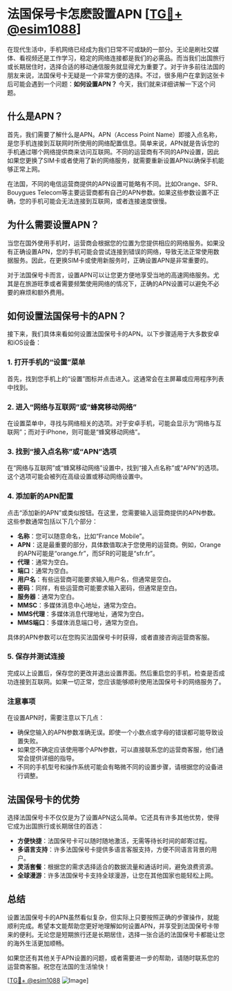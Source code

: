 # 法国保号卡怎麽設置APN [[TG💪+ @esim1088](https://t.me/s/esim1088)]

在现代生活中，手机网络已经成为我们日常不可或缺的一部分。无论是刷社交媒体、看视频还是工作学习，稳定的网络连接都是我们的必需品。而当我们出国旅行或长期居住时，选择合适的移动通信服务就显得尤为重要了。对于许多前往法国的朋友来说，法国保号卡无疑是一个非常方便的选择。不过，很多用户在拿到这张卡后可能会遇到一个问题：**如何设置APN？** 今天，我们就来详细讲解一下这个问题。

## 什么是APN？

首先，我们需要了解什么是APN。APN（Access Point Name）即接入点名称，是您手机连接到互联网时所使用的网络配置信息。简单来说，APN就是告诉您的手机通过哪个网络提供商来访问互联网。不同的运营商有不同的APN设置，因此如果您更换了SIM卡或者使用了新的网络服务，就需要重新设置APN以确保手机能够正常上网。

在法国，不同的电信运营商提供的APN设置可能略有不同。比如Orange、SFR、Bouygues Telecom等主要运营商都有自己的APN参数。如果这些参数设置不正确，您的手机可能会无法连接到互联网，或者连接速度很慢。

## 为什么需要设置APN？

当您在国外使用手机时，运营商会根据您的位置为您提供相应的网络服务。如果没有正确设置APN，您的手机可能会尝试连接到错误的网络，导致无法正常使用数据服务。因此，在更换SIM卡或使用新服务时，正确设置APN是非常重要的。

对于法国保号卡而言，设置APN可以让您更方便地享受当地的高速网络服务。尤其是在旅游旺季或者需要频繁使用网络的情况下，正确的APN设置可以避免不必要的麻烦和额外费用。

## 如何设置法国保号卡的APN？

接下来，我们具体来看如何设置法国保号卡的APN。以下步骤适用于大多数安卓和iOS设备：

### 1. 打开手机的“设置”菜单

首先，找到您手机上的“设置”图标并点击进入。这通常会在主屏幕或应用程序列表中找到。

### 2. 进入“网络与互联网”或“蜂窝移动网络”

在设置菜单中，寻找与网络相关的选项。对于安卓手机，可能会显示为“网络与互联网”；而对于iPhone，则可能是“蜂窝移动网络”。

### 3. 找到“接入点名称”或“APN”选项

在“网络与互联网”或“蜂窝移动网络”设置中，找到“接入点名称”或“APN”的选项。这个选项可能会被列在高级设置或移动网络设置中。

### 4. 添加新的APN配置

点击“添加新的APN”或类似按钮。在这里，您需要输入运营商提供的APN参数。这些参数通常包括以下几个部分：

- **名称**：您可以随意命名，比如“France Mobile”。
- **APN**：这是最重要的部分，具体数值取决于您使用的运营商。例如，Orange的APN可能是“orange.fr”，而SFR的可能是“sfr.fr”。
- **代理**：通常为空白。
- **端口**：通常为空白。
- **用户名**：有些运营商可能要求输入用户名，但通常是空白。
- **密码**：同样，有些运营商可能要求输入密码，但通常是空白。
- **服务器**：通常为空白。
- **MMSC**：多媒体消息中心地址，通常为空白。
- **MMS代理**：多媒体消息代理地址，通常为空白。
- **MMS端口**：多媒体消息端口号，通常为空白。

具体的APN参数可以在您购买法国保号卡时获得，或者直接咨询运营商客服。

### 5. 保存并测试连接

完成以上设置后，保存您的更改并退出设置界面。然后重启您的手机，检查是否成功连接到互联网。如果一切正常，您应该能够顺利使用法国保号卡的网络服务了。

### 注意事项

在设置APN时，需要注意以下几点：

- 确保您输入的APN参数准确无误。即使一个小数点或字母的错误都可能导致设置失败。
- 如果您不确定应该使用哪个APN参数，可以直接联系您的运营商客服，他们通常会提供详细的指导。
- 不同的手机型号和操作系统可能会有略微不同的设置步骤，请根据您的设备进行调整。

## 法国保号卡的优势

选择法国保号卡不仅仅是为了设置APN这么简单。它还具有许多其他优势，使得它成为出国旅行或长期居住的首选：

- **方便快捷**：法国保号卡可以随时随地激活，无需等待长时间的邮寄过程。
- **多语言支持**：许多法国保号卡提供多语言客服支持，方便不同语言背景的用户。
- **灵活套餐**：根据您的需求选择适合的数据流量和通话时间，避免浪费资源。
- **全球漫游**：许多法国保号卡支持全球漫游，让您在其他国家也能轻松上网。

## 总结

设置法国保号卡的APN虽然看似复杂，但实际上只要按照正确的步骤操作，就能顺利完成。希望本文能帮助您更好地理解如何设置APN，并享受到法国保号卡带来的便利。无论您是短期旅行还是长期居住，选择一张合适的法国保号卡都能让您的海外生活更加顺畅。

如果您还有其他关于APN设置的问题，或者需要进一步的帮助，请随时联系您的运营商客服。祝您在法国的生活愉快！

[[TG💪+ @esim1088](https://t.me/s/esim1088) ![Image](https://i.postimg.cc/4NQfJmqS/Snipaste-2025-05-13-00-14-12.png)]